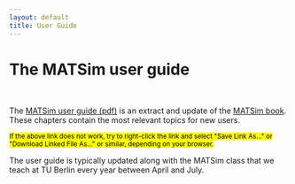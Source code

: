 ```yaml
---
layout: default
title: User Guide
---
```


<!-- http://matsim.org/docs/userguide should remain available as a ``landing page'', since it is referenced from outside (e.g. from the matsim tutorial at TU Berlin). -->

# The MATSim user guide

<br/>

The [MATSim user guide (pdf)](http://ci.matsim.org:8080/job/MATSim-Book/ws/partOne-latest.pdf) is an extract and update of the [MATSim book](/the-book).  These chapters contain the most relevant topics for new users.

<small><mark>If the above link does not work, try to right-click the link and select "Save Link As…" or "Download Linked File As…" or similar, depending on your browser.</mark></small>

The user guide is typically updated along with the MATSim class that we teach at TU Berlin every year between April and July.
